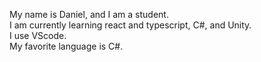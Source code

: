 My name is Daniel, and I am a student. </br>
I am currently learning react and typescript, C#, and Unity. </br>
I use VScode. </br>
My favorite language is C#. </br>
